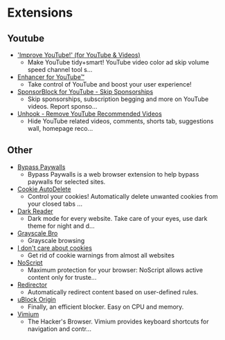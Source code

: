 # Extensions

## Youtube
- ['Improve YouTube!' (for YouTube & Videos)](https://addons.mozilla.org/en-CA/firefox/addon/youtube-addon/)
   - Make YouTube tidy+smart! YouTube video color ad skip volume speed channel tool s...
- [Enhancer for YouTube™](https://addons.mozilla.org/en-CA/firefox/addon/enhancer-for-youtube/)
   - Take control of YouTube and boost your user experience!
- [SponsorBlock for YouTube - Skip Sponsorships](https://addons.mozilla.org/en-CA/firefox/addon/sponsorblock/)
   - Skip sponsorships, subscription begging and more on YouTube videos. Report sponso...
- [Unhook - Remove YouTube Recommended Videos](https://addons.mozilla.org/en-CA/firefox/addon/youtube-recommended-videos/)
   - Hide YouTube related videos, comments, shorts tab, suggestions wall, homepage reco...

## Other
- [Bypass Paywalls](https://github.com/iamadamdev/bypass-paywalls-chrome)
   - Bypass Paywalls is a web browser extension to help bypass paywalls for selected sites.
- [Cookie AutoDelete](https://addons.mozilla.org/en-CA/firefox/addon/cookie-autodelete/)
   - Control your cookies! Automatically delete unwanted cookies from your closed tabs ...
- [Dark Reader](https://addons.mozilla.org/en-CA/firefox/addon/darkreader/)
   - Dark mode for every website. Take care of your eyes, use dark theme for night and d...
- [Grayscale Bro](https://addons.mozilla.org/en-CA/firefox/addon/grayscale-bro/)
   - Grayscale browsing
- [I don't care about cookies](https://addons.mozilla.org/en-CA/firefox/addon/i-dont-care-about-cookies/)
   - Get rid of cookie warnings from almost all websites
- [NoScript](https://addons.mozilla.org/en-CA/firefox/addon/noscript/)
   - Maximum protection for your browser: NoScript allows active content only for truste...
- [Redirector](https://addons.mozilla.org/en-CA/firefox/addon/redirector/)
   - Automatically redirect content based on user-defined rules.
- [uBlock Origin](https://addons.mozilla.org/en-CA/firefox/addon/ublock-origin/)
   - Finally, an efficient blocker. Easy on CPU and memory.
- [Vimium](https://addons.mozilla.org/en-CA/firefox/addon/vimium-ff/)
   - The Hacker's Browser. Vimium provides keyboard shortcuts for navigation and contr...
